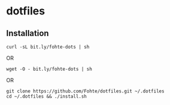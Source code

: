 # dotfiles

## Installation

```console
curl -sL bit.ly/fohte-dots | sh
```

OR

```console
wget -O - bit.ly/fohte-dots | sh
```

OR

```console
git clone https://github.com/Fohte/dotfiles.git ~/.dotfiles
cd ~/.dotfiles && ./install.sh
```
